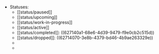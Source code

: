 - Statuses:
	- [[status/paused]]
	- [[status/upcoming]]
	- [[status/work-in-progress]]
	- [[status/active]]
	- [[status/completed]]: ((627140a1-68e6-4d39-9479-f9e0cb2c515d))
	- [[status/dropped]]: ((62714070-3e8b-4379-bd46-4b9ae263329e))
	-
	-
